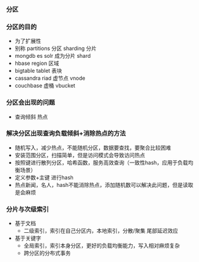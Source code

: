 ### 分区

### 分区的目的
- 为了扩展性
- 别称 partitions 分区  sharding 分片
- mongdb es solr 成为分片 shard
- hbase  region 区域
- bigtable tablet 表块
- cassandra riad 虚节点 vnode
- couchbase 虚桶 vbucket


### 分区会出现的问题
- 查询倾斜 热点

### 解决分区出现查询负载倾斜+消除热点的方法
- 随机写入，减少热点，不能随机分区，数据要查找，要聚合比较困难
- 安装范围分区，扫描简单，但是访问模式会导致访问热点
- 按照键进行散列分区，哈希函数，服务高效查询（一致性hash，应用于负载均衡场景）
- 定义参数+主键 进行hash
- 热点新闻，名人，hash不能消除热点，添加随机数可以解决此问题，但是读取是会麻烦

### 分片与次级索引
- 基于文档
	- 二级索引，索引在自己分区内，本地索引，分散/聚集 尾部延迟效应
- 基于关键字
	- 全局索引，索引本身分区，更好的负载均衡能力，写入相对麻烦复杂
	- 跨分区的分布式事务

### 